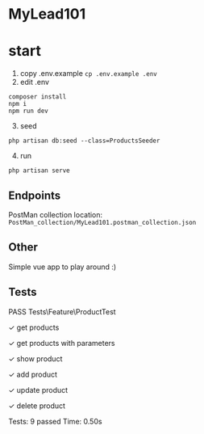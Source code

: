 # MyLead101

# start 
1. copy .env.example ```cp .env.example .env```
2. edit .env 
```shell
composer install
npm i
npm run dev
```
3. seed 
```shell
php artisan db:seed --class=ProductsSeeder
```
4. run
```shell
php artisan serve
```
## Endpoints
PostMan collection location:
```PostMan_collection/MyLead101.postman_collection.json```

## Other
Simple vue app to play around :)

## Tests
PASS  Tests\Feature\ProductTest

✓ get products

✓ get products with parameters

✓ show product

✓ add product

✓ update product

✓ delete product

Tests:  9 passed
Time:   0.50s
